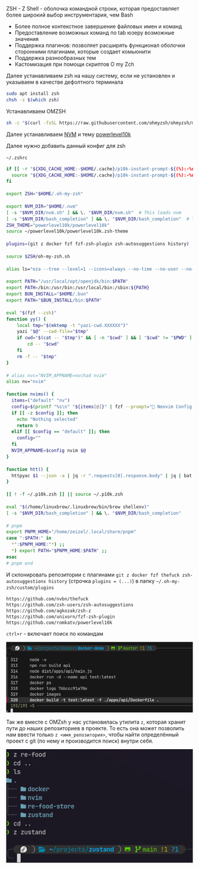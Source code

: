
ZSH - Z Shell - оболочка командной строки, которая предоставляет более широкий выбор инструментария, чем Bash


- Более полное контекстное завершение файловых имен и команд
- Предоставление возможных команд по tab юзеру возможные значения
- Поддержка плагинов: позволяет расширять функционал оболочки сторонними плагинами, которые создает комьюнити
- Поддержка разнообразных тем
- Кастомизация при помощи скриптов O my Zch

Далее устанавливаем zsh на нашу систему, если не установлен и указываем в качестве дефолтного терминала

```bash
sudo apt install zsh
chsh -s $(which zsh)
```

Устанавливаем OMZSH

```bash
sh -c "$(curl -fsSL https://raw.githubusercontent.com/ohmyzsh/ohmyzsh/master/tools/install.sh)"
```

Далее устанавливаем [NVM](https://github.com/nvm-sh/nvm) и тему [powerlevel10k](https://github.com/romkatv/powerlevel10k/tree/master)

Далее нужно добавить данный конфиг для zsh

`~/.zshrc`
```bash
if [[ -r "${XDG_CACHE_HOME:-$HOME/.cache}/p10k-instant-prompt-${(%):-%n}.zsh" ]]; then
  source "${XDG_CACHE_HOME:-$HOME/.cache}/p10k-instant-prompt-${(%):-%n}.zsh"
fi

export ZSH="$HOME/.oh-my-zsh"

export NVM_DIR="$HOME/.nvm"
[ -s "$NVM_DIR/nvm.sh" ] && \. "$NVM_DIR/nvm.sh"  # This loads nvm
[ -s "$NVM_DIR/bash_completion" ] && \. "$NVM_DIR/bash_completion"  # This loads nvm bash_completion
ZSH_THEME="powerlevel10k/powerlevel10k"
source ~/powerlevel10k/powerlevel10k.zsh-theme

plugins=(git z docker fzf fzf-zsh-plugin zsh-autosuggestions history)

source $ZSH/oh-my-zsh.sh

alias ls="eza --tree --level=1 --icons=always --no-time --no-user --no-permissions"

export PATH="/usr/local/opt/openjdk/bin:$PATH"
export PATH=/bin:/usr/bin:/usr/local/bin:/sbin:${PATH}
export BUN_INSTALL="$HOME/.bun"
export PATH="$BUN_INSTALL/bin:$PATH"

eval "$(fzf --zsh)"
function yy() {
	local tmp="$(mktemp -t "yazi-cwd.XXXXXX")"
	yazi "$@" --cwd-file="$tmp"
	if cwd="$(cat -- "$tmp")" && [ -n "$cwd" ] && [ "$cwd" != "$PWD" ]; then
		cd -- "$cwd"
	fi
	rm -f -- "$tmp"
}

# alias nvc="NVIM_APPNAME=nvchad nvim"
alias nv="nvim"

function nvims() {
  items=("default" "nv") 
  config=$(printf "%s\n" "${items[@]}" | fzf --prompt=" Neovim Config  " --height=~50% --layout=reverse --border --exit-0)
  if [[ -z $config ]]; then
    echo "Nothing selected"
    return 0
  elif [[ $config == "default" ]]; then
    config=""
  fi
  NVIM_APPNAME=$config nvim $@
}

function htt() {
  httpyac $1 --json -a | jq -r ".requests[0].response.body" | jq | bat --language=json
}

[[ ! -f ~/.p10k.zsh ]] || source ~/.p10k.zsh

eval "$(/home/linuxbrew/.linuxbrew/bin/brew shellenv)"
[ -s "$NVM_DIR/bash_completion" ] && \. "$NVM_DIR/bash_completion" 

# pnpm
export PNPM_HOME="/home/zeizel/.local/share/pnpm"
case ":$PATH:" in
  *":$PNPM_HOME:"*) ;;
  *) export PATH="$PNPM_HOME:$PATH" ;;
esac
# pnpm end
```

И склонировать репозитории с плагинами `git z docker fzf thefuck zsh-autosuggestions history` (строчка `plugins = (...)`) в папку `~/.oh-my-zsh/custom/plugins`

```
https://github.com/nvbn/thefuck
https://github.com/zsh-users/zsh-autosuggestions
https://github.com/agkozak/zsh-z
https://github.com/unixorn/fzf-zsh-plugin
https://github.com/romkatv/powerlevel10k
```

`ctrl+r` - включает поиск по командам

![](_png/d436afac71ba89f5c26ae125c129858d.png)

Так же вместе с OMZsh у нас установилась утилита `z`, которая хранит пути до наших репозиториев в проекте. То есть она может позволить нам ввести только `z <имя_репозитория>`, чтобы найти определённый проект с git (по нему и производится поиск) внутри себя.

![](_png/d032a9f1bf5097f1414976bf99713c3b.png)
